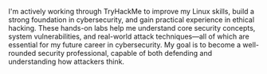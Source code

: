 I'm actively working through TryHackMe to improve my Linux skills, build a strong foundation in cybersecurity, and gain practical experience in ethical hacking. These hands-on labs help me understand core security concepts, system vulnerabilities, and real-world attack techniques—all of which are essential for my future career in cybersecurity. My goal is to become a well-rounded security professional, capable of both defending and understanding how attackers think.
